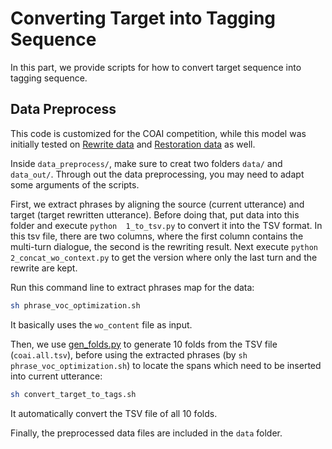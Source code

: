 # Converting Target into Tagging Sequence
In this part, we provide scripts for how to convert target sequence into tagging sequence. 

## Data Preprocess
This code is customized for the COAI competition, while this model was initially tested on [Rewrite data](https://www.aclweb.org/anthology/P19-1003.pdf) and [Restoration data](https://www.aclweb.org/anthology/D19-1191.pdf) as well.

Inside ``data_preprocess/``, make sure to creat two folders ``data/`` and ``data_out/``. Through out the data preprocessing, you may need to adapt some arguments of the scripts.

First, we extract phrases by aligning the source (current utterance) and target (target rewritten utterance). Before doing that, put data into this folder and execute ``python  1_to_tsv.py`` to convert it into the TSV format. In this tsv file, there are two columns, where the first column contains the multi-turn dialogue, the second is the rewriting result. Next execute ``python  2_concat_wo_context.py`` to get the version where only the last turn and the rewrite are kept.

Run this command line to extract phrases map for the data:
```bash
sh phrase_voc_optimization.sh
```
It basically uses the ``wo_content`` file as input.

Then, we use [gen_folds.py](https://github.com/freesunshine0316/RaST-plus/blob/main/scripts/gen_folds.py) to generate 10 folds from the TSV file (``coai.all.tsv``), before using the extracted phrases (by ``sh phrase_voc_optimization.sh``) to locate the spans which need to be inserted into current utterance:
```bash
sh convert_target_to_tags.sh
```
It automatically convert the TSV file of all 10 folds.

Finally, the preprocessed data files are included in the ``data`` folder. 
